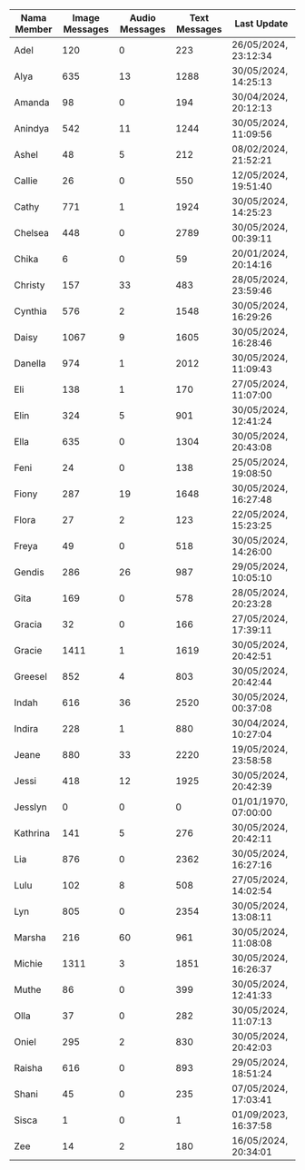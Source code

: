 | Nama Member | Image Messages | Audio Messages | Text Messages | Last Update |
| ------ | -------------- | -------------- | ------------- | ------------ |
| Adel | 120 | 0 | 223 | 26/05/2024, 23:12:34 |
| Alya | 635 | 13 | 1288 | 30/05/2024, 14:25:13 |
| Amanda | 98 | 0 | 194 | 30/04/2024, 20:12:13 |
| Anindya | 542 | 11 | 1244 | 30/05/2024, 11:09:56 |
| Ashel | 48 | 5 | 212 | 08/02/2024, 21:52:21 |
| Callie | 26 | 0 | 550 | 12/05/2024, 19:51:40 |
| Cathy | 771 | 1 | 1924 | 30/05/2024, 14:25:23 |
| Chelsea | 448 | 0 | 2789 | 30/05/2024, 00:39:11 |
| Chika | 6 | 0 | 59 | 20/01/2024, 20:14:16 |
| Christy | 157 | 33 | 483 | 28/05/2024, 23:59:46 |
| Cynthia | 576 | 2 | 1548 | 30/05/2024, 16:29:26 |
| Daisy | 1067 | 9 | 1605 | 30/05/2024, 16:28:46 |
| Danella | 974 | 1 | 2012 | 30/05/2024, 11:09:43 |
| Eli | 138 | 1 | 170 | 27/05/2024, 11:07:00 |
| Elin | 324 | 5 | 901 | 30/05/2024, 12:41:24 |
| Ella | 635 | 0 | 1304 | 30/05/2024, 20:43:08 |
| Feni | 24 | 0 | 138 | 25/05/2024, 19:08:50 |
| Fiony | 287 | 19 | 1648 | 30/05/2024, 16:27:48 |
| Flora | 27 | 2 | 123 | 22/05/2024, 15:23:25 |
| Freya | 49 | 0 | 518 | 30/05/2024, 14:26:00 |
| Gendis | 286 | 26 | 987 | 29/05/2024, 10:05:10 |
| Gita | 169 | 0 | 578 | 28/05/2024, 20:23:28 |
| Gracia | 32 | 0 | 166 | 27/05/2024, 17:39:11 |
| Gracie | 1411 | 1 | 1619 | 30/05/2024, 20:42:51 |
| Greesel | 852 | 4 | 803 | 30/05/2024, 20:42:44 |
| Indah | 616 | 36 | 2520 | 30/05/2024, 00:37:08 |
| Indira | 228 | 1 | 880 | 30/04/2024, 10:27:04 |
| Jeane | 880 | 33 | 2220 | 19/05/2024, 23:58:58 |
| Jessi | 418 | 12 | 1925 | 30/05/2024, 20:42:39 |
| Jesslyn | 0 | 0 | 0 | 01/01/1970, 07:00:00 |
| Kathrina | 141 | 5 | 276 | 30/05/2024, 20:42:11 |
| Lia | 876 | 0 | 2362 | 30/05/2024, 16:27:16 |
| Lulu | 102 | 8 | 508 | 27/05/2024, 14:02:54 |
| Lyn | 805 | 0 | 2354 | 30/05/2024, 13:08:11 |
| Marsha | 216 | 60 | 961 | 30/05/2024, 11:08:08 |
| Michie | 1311 | 3 | 1851 | 30/05/2024, 16:26:37 |
| Muthe | 86 | 0 | 399 | 30/05/2024, 12:41:33 |
| Olla | 37 | 0 | 282 | 30/05/2024, 11:07:13 |
| Oniel | 295 | 2 | 830 | 30/05/2024, 20:42:03 |
| Raisha | 616 | 0 | 893 | 29/05/2024, 18:51:24 |
| Shani | 45 | 0 | 235 | 07/05/2024, 17:03:41 |
| Sisca | 1 | 0 | 1 | 01/09/2023, 16:37:58 |
| Zee | 14 | 2 | 180 | 16/05/2024, 20:34:01 |
